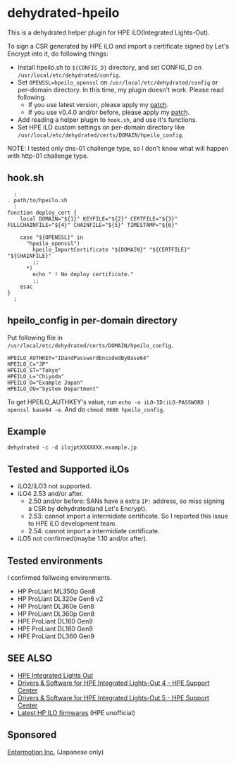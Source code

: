 # dehydrated-hpeilo
This is a dehydrated helper plugin for HPE iLO(Integrated Lights-Out).

To sign a CSR generated by HPE iLO and import a certificate signed by Let's Encrypt into it, do following things:
- Install hpeilo.sh to `${CONFIG_D}` directory, and set CONFIG_D on `/usr/local/etc/dehydrated/config`.
- Set `OPENSSL=hpeilo_openssl` on `/usr/local/etc/dehydrated/config` or per-domain directory.  In this time, my plugin doesn't work.  Please read following.
  - If you use latest version, please apply my [patch](https://github.com/nanorkyo/dehydrated/commit/a7786de5f86a3c2eee3daec563216c97c407cf2e).
  - If you use v0.4.0 and/or before, please apply my [patch](https://github.com/nanorkyo/dehydrated/commit/e42667b7e29e15b0342817fa07b8d4d187cac8fd).
- Add reading a helper plugin to `hook.sh`, and use it's functions.
- Set HPE iLO custom settings on per-domain directory like `/usr/local/etc/dehydrated/certs/DOMAIN/hpeilo_config`.

NOTE: I tested only dns-01 challenge type, so I don't know what will happen with http-01 challenge type.

## hook.sh
```text
  :
. path/to/hpeilo.sh
  :
function deploy_cert {
    local DOMAIN="${1}" KEYFILE="${2}" CERTFILE="${3}" FULLCHAINFILE="${4}" CHAINFILE="${5}" TIMESTAMP="${6}"

    case "${OPENSSL}" in
      "hpeilo_openssl")
        hpeilo_ImportCertificate "${DOMAIN}" "${CERTFILE}" "${CHAINFILE}"
        ;;
      *)
        echo " ! No deploy certificate."
        ;;
    esac
}
  :
```

## hpeilo_config in per-domain directory
Put following file in `/usr/local/etc/dehydrated/certs/DOMAIN/hpeilo_config`.

```text
HPEILO_AUTHKEY="IDandPasswordEncodedByBase64"
HPEILO_C="JP"
HPEILO_ST="Tokyo"
HPEILO_L="Chiyoda"
HPEILO_O="Example Japan"
HPEILO_OU="System Department"
```

To get HPEILO_AUTHKEY's value, run `echo -n iLO-ID:iLO-PASSWORD | openssl base64 -e`.  And do `chmod 0600 hpeilo_config`.

## Example
```text
dehydrated -c -d ilojptXXXXXXX.example.jp
```

## Tested and Supported iLOs
- iLO2/iLO3 not supported.
- iLO4 2.53 and/or after.
  - 2.50 and/or before: SANs have a extra `IP:` address, so miss signing a CSR by dehydrated(and Let's Encrypt).
  - 2.53: cannot import a intermidiate certificate.  So I reported this issue to HPE iLO development team.
  - 2.54: cannot import a intermidiate certificate.
- iLO5 not confirmed(maybe 1.10 and/or after).

## Tested environments
I confirmed follwoing environments.
- HP ProLiant ML350p Gen8
- HP ProLiant DL320e Gen8 v2
- HP ProLiant DL360e Gen8
- HP ProLiant DL360p Gen8
- HPE ProLiant DL160 Gen9
- HPE ProLiant DL180 Gen9
- HPE ProLiant DL360 Gen9

## SEE ALSO
- [HPE Integrated Lights Out](https://www.hpe.com/info/ilo/)
- [Drivers & Software for HPE Integrated Lights-Out 4 - HPE Support Center](https://www.hpe.com/support/iLO4)
- [Drivers & Software for HPE Integrated Lights-Out 5 - HPE Support Center](https://www.hpe.com/support/iLO5)
- [Latest HP ILO firmwares](http://pingtool.org/latest-hp-ilo-firmwares/) (HPE unofficial)

## Sponsored
[Entermotion Inc.](http://entermotion.jp/) (Japanese only)

